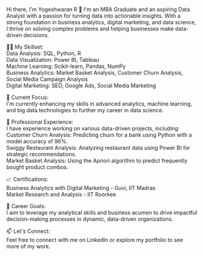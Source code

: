 Hi there, I'm Yogeshwaran R 👋
I'm an MBA Graduate and an aspiring Data Analyst with a passion for turning data into actionable insights. With a strong foundation in business analytics, digital marketing, and data science, I thrive on solving complex problems and helping businesses make data-driven decisions.

👨‍💻 My Skillset:<br>
Data Analysis: SQL, Python, R<br>
Data Visualization: Power BI, Tableau<br>
Machine Learning: Scikit-learn, Pandas, NumPy<br>
Business Analytics: Market Basket Analysis, Customer Churn Analysis, Social Media Campaign Analysis<br>
Digital Marketing: SEO, Google Ads, Social Media Marketing<br>

🌱 Current Focus:<br>
I'm currently enhancing my skills in advanced analytics, machine learning, and big data technologies to further my career in data science.<br>

💼 Professional Experience:<br>
I have experience working on various data-driven projects, including:<br>
Customer Churn Analysis: Predicting churn for a bank using Python with a model accuracy of 96%.<br>
Swiggy Restaurant Analysis: Analyzing restaurant data using Power BI for strategic recommendations.<br>
Market Basket Analysis: Using the Apriori algorithm to predict frequently bought product combos.<br>

📈 Certifications:<br>
Business Analytics with Digital Marketing - Guvi, IIT Madras<br>
Market Research and Analysis - IIT Roorkee<br>

🎯 Career Goals:<br>
I aim to leverage my analytical skills and business acumen to drive impactful decision-making processes in dynamic, data-driven organizations.<br>

📫 Let's Connect:<br>
Feel free to connect with me on LinkedIn or explore my portfolio to see more of my work.<br>

<!---
Yogesh-Analyst/Yogesh-Analyst is a ✨ special ✨ repository because its `README.md` (this file) appears on your GitHub profile.
You can click the Preview link to take a look at your changes.
--->
